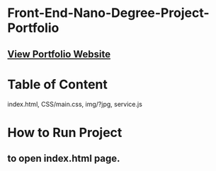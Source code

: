 # Front-End-Nano-Degree-Project-Portfolio
## [View Portfolio Website ](https://swamykankipati.github.io/Front-End-Nano-Degree-Project-1-Portfolio/)
# Table of Content
 index.html,
 CSS/main.css,
 img/?jpg,
 service.js

# How to Run Project 
to open index.html page.
 -


